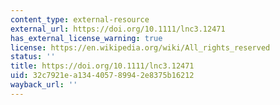 ```yaml
---
content_type: external-resource
external_url: https://doi.org/10.1111/lnc3.12471
has_external_license_warning: true
license: https://en.wikipedia.org/wiki/All_rights_reserved
status: ''
title: https://doi.org/10.1111/lnc3.12471
uid: 32c7921e-a134-4057-8994-2e8375b16212
wayback_url: ''
---
```

